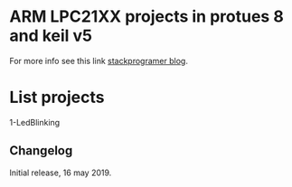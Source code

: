 # ARM LPC21XX projects in protues 8 and keil v5
For more info see this link [stackprogramer blog](https://blog.stackprogramer.xyz/%d8%a7%d8%b4%d8%aa%d8%b1%d8%a7%da%a9-%d8%b3%d9%88%d8%b1%d8%b3-%d9%be%d8%b1%d9%88%da%98%d9%87-%d9%87%d8%a7%db%8c-%d8%a2%d8%b1%d9%85-lpc210x/).

# List projects
1-LedBlinking




## Changelog
Initial release, 16 may 2019.
